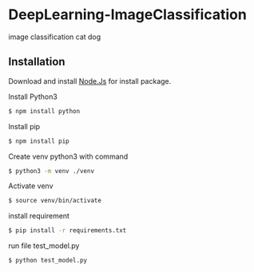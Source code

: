 # DeepLearning-ImageClassification
image classification cat dog 

## Installation

Download and install [Node.Js](https://nodejs.org/en/download/) for install package.
<br/>

Install Python3

```bash
$ npm install python
```

Install pip

```bash
$ npm install pip
```

Create venv python3 with command

```bash
$ python3 -m venv ./venv
```

Activate venv

```bash
$ source venv/bin/activate
```

install requirement
```bash
$ pip install -r requirements.txt
```

run file test_model.py
```bash
$ python test_model.py
```